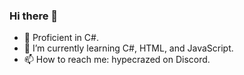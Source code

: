 ### Hi there 👋

- 🔭 Proficient in C#.
- 🌱 I’m currently learning C#, HTML, and JavaScript.
- 📫 How to reach me: hypecrazed on Discord.